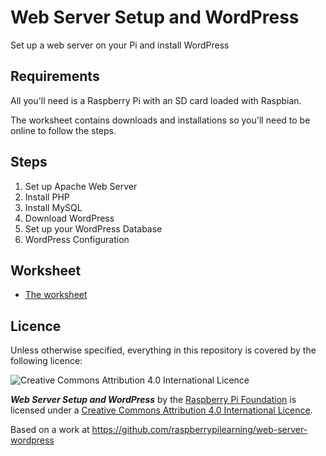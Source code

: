 # Web Server Setup and WordPress

Set up a web server on your Pi and install WordPress

## Requirements

All you'll need is a Raspberry Pi with an SD card loaded with Raspbian.

The worksheet contains downloads and installations so you'll need to be online to follow the steps.

## Steps

1. Set up Apache Web Server
1. Install PHP
1. Install MySQL
1. Download WordPress
1. Set up your WordPress Database
1. WordPress Configuration

## Worksheet

- [The worksheet](worksheet.md)

## Licence

Unless otherwise specified, everything in this repository is covered by the following licence:

![Creative Commons Attribution 4.0 International Licence](http://i.creativecommons.org/l/by-sa/4.0/88x31.png)

***Web Server Setup and WordPress*** by the [Raspberry Pi Foundation](http://raspberrypi.org) is licensed under a [Creative Commons Attribution 4.0 International Licence](http://creativecommons.org/licenses/by-sa/4.0/).

Based on a work at https://github.com/raspberrypilearning/web-server-wordpress

